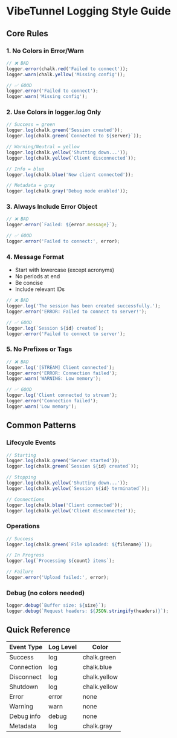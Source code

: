 # VibeTunnel Logging Style Guide

## Core Rules

### 1. No Colors in Error/Warn
```typescript
// ❌ BAD
logger.error(chalk.red('Failed to connect'));
logger.warn(chalk.yellow('Missing config'));

// ✅ GOOD
logger.error('Failed to connect');
logger.warn('Missing config');
```

### 2. Use Colors in logger.log Only
```typescript
// Success = green
logger.log(chalk.green('Session created'));
logger.log(chalk.green(`Connected to ${server}`));

// Warning/Neutral = yellow  
logger.log(chalk.yellow('Shutting down...'));
logger.log(chalk.yellow(`Client disconnected`));

// Info = blue
logger.log(chalk.blue('New client connected'));

// Metadata = gray
logger.log(chalk.gray('Debug mode enabled'));
```

### 3. Always Include Error Object
```typescript
// ❌ BAD
logger.error(`Failed: ${error.message}`);

// ✅ GOOD
logger.error('Failed to connect:', error);
```

### 4. Message Format
- Start with lowercase (except acronyms)
- No periods at end
- Be concise
- Include relevant IDs

```typescript
// ❌ BAD
logger.log('The session has been created successfully.');
logger.error('ERROR: Failed to connect to server!');

// ✅ GOOD  
logger.log(`Session ${id} created`);
logger.error('Failed to connect to server');
```

### 5. No Prefixes or Tags
```typescript
// ❌ BAD
logger.log('[STREAM] Client connected');
logger.error('ERROR: Connection failed');
logger.warn('WARNING: Low memory');

// ✅ GOOD
logger.log('Client connected to stream');
logger.error('Connection failed');
logger.warn('Low memory');
```

## Common Patterns

### Lifecycle Events
```typescript
// Starting
logger.log(chalk.green('Server started'));
logger.log(chalk.green(`Session ${id} created`));

// Stopping  
logger.log(chalk.yellow('Shutting down...'));
logger.log(chalk.yellow(`Session ${id} terminated`));

// Connections
logger.log(chalk.blue('Client connected'));
logger.log(chalk.yellow('Client disconnected'));
```

### Operations
```typescript
// Success
logger.log(chalk.green(`File uploaded: ${filename}`));

// In Progress
logger.log(`Processing ${count} items`);

// Failure
logger.error('Upload failed:', error);
```

### Debug (no colors needed)
```typescript
logger.debug(`Buffer size: ${size}`);
logger.debug(`Request headers: ${JSON.stringify(headers)}`);
```

## Quick Reference

| Event Type | Log Level | Color |
|------------|-----------|--------|
| Success | log | chalk.green |
| Connection | log | chalk.blue |
| Disconnect | log | chalk.yellow |
| Shutdown | log | chalk.yellow |
| Error | error | none |
| Warning | warn | none |
| Debug info | debug | none |
| Metadata | log | chalk.gray |